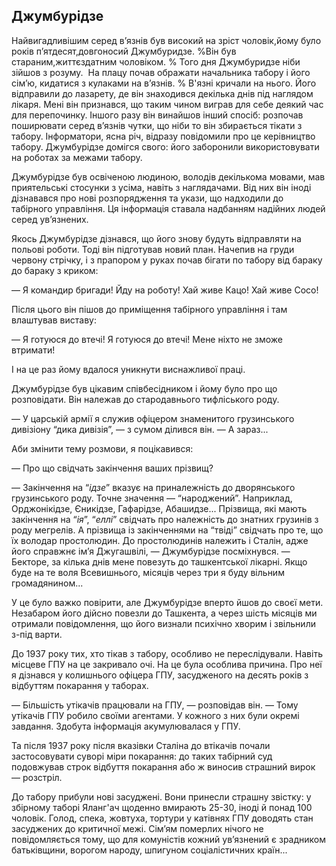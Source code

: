 ## Джумбурідзе

Найвигадливішим серед в’язнів був високий на зріст чоловік,йому було років п’ятдесят,довгоносий Джумбуридзе.
%Він був стараним,життєздатним чоловіком.
% Того дня Джумбуридзе ніби зійшов з розуму.
 На плацу почав ображати начальника табору і його сім’ю, кидатися з кулаками на в’язнів.
% В'язні кричали на нього.
Його відправили до лазарету, де він знаходився декілька днів під наглядом лікаря.
Мені він признався, що таким чином виграв для себе деякий час для перепочинку.
Іншого разу він винайшов інший спосіб: розпочав поширювати серед в’язнів чутки, що ніби то він збирається тікати з табору.
Інформатори, ясна річ, відразу повідомили про це керівництво табору.
Джумбурідзе домігся свого: його заборонили використовувати на роботах за межами табору.

Джумбурідзе був освіченою людиною, володів декількома мовами, мав приятельські стосунки з усіма, навіть з наглядачами.
Від них він іноді дізнавався про нові розпорядження та укази, що надходили до табірного управління.
Ця інформація ставала надбанням надійних людей серед ув’язнених.

Якось Джумбурідзе дізнався, що його знову будуть відправляти на польові роботи.
Тоді він підготував новий план.
Начепив на груди червону стрічку, і з прапором у руках почав бігати по табору від бараку до бараку з криком:

— Я командир бригади!
Йду на роботу!
Хай живе Кацо!
Хай живе Сосо!

Після цього він пішов до приміщення табірного управління і там влаштував виставу:

— Я готуюся до втечі!
Я готуюся до втечі!
Мене ніхто не зможе втримати!

І на це раз йому вдалося уникнути виснажливої праці.

Джумбурідзе був цікавим співбесідником і йому було про що розповідати.
Він належав до стародавнього тифліського роду.

— У царській армії я служив офіцером знаменитого грузинського дивізіону “дика дивізія”, — з сумом ділився він. — А зараз...

Аби змінити тему розмови, я поцікавився:

— Про що свідчать закінчення ваших прізвищ?

— Закінчення на “<var>ідзе</var>” вказує на приналежність до дворянського грузинського роду.
Точне значення — “народжений”. Наприклад, Орджонікідзе, Єникідзе, Гафарідзе, Абашидзе...
Прізвища, які мають закінчення на “<var>ія</var>”, “<var>еллі</var>” свідчать про належність до знатних грузинів з роду мегрелів.
А прізвища із закінченнями на “твіді” свідчать про те, що їх володар простолюдин.
До простолюдинів належить і Сталін, адже його справжнє ім’я Джугашвілі, — Джумбурідзе посміхнувся. — Бекторе, за кілька днів мене повезуть до ташкентської лікарні.
Якщо буде на те воля Всевишнього, місяців через три я буду вільним громадянином...

У це було важко повірити, але Джумбурідзе вперто йшов до своєї мети.
Незабаром його дійсно повезли до Ташкента, а через шість місяців ми отримали повідомлення, що його визнали психічно хворим і звільнили з-під варти.

До 1937 року тих, хто тікав з табору, особливо не переслідували.
Навіть місцеве ГПУ на це закривало очі.
На це була особлива причина.
Про неї я дізнався у колишнього офіцера ГПУ, засудженого на десять років з відбуттям покарання у таборах.

— Більшість утікачів працювали на ГПУ, — розповідав він. — Тому утікачів ГПУ робило своїми агентами.
У кожного з них були окремі завдання.
Здобута інформація акумулювалася у ГПУ.

Та після 1937 року після вказівки Сталіна до втікачів почали застосовувати суворі міри покарання: до таких табірний суд подовжував строк відбуття покарання або ж виносив страшний вирок — розстріл.

До табору прибули нові засуджені.
Вони принесли страшну звістку: у збірному таборі Яланг'ач щоденно вмирають 25-30, іноді й понад 100 чоловік.
Голод, спека, жовтуха, тортури у катівнях ГПУ доводять стан засуджених до критичної межі.
Сім’ям померлих нічого не повідомляється тому, що для комуністів кожний ув’язнений є зрадником батьківщини, ворогом народу, шпигуном соціалістичних країн...
